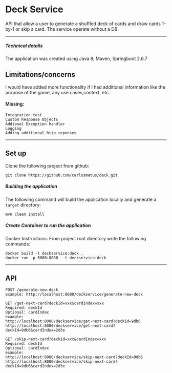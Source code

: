 
Deck Service
========================

API that allow a user to generate a shuffled deck of cards and draw cards 1-by-1
or skip a card. The service operate without a DB.

-------------
##### Technical details
The application was created using Java 8, Maven, Springboot 2.6.7
## Limitations/concerns
I would have added more functionality if I had additional information like the purpose of the game, any use cases,context, etc.
   
#### Missing:
    Integration test
    Custom Response Objects
    Addional Exception handler 
    Logging 
    Adding additional http reponses

-------------

## Set up
Clone the following project from github:
```
git clone https://github.com/carlosmatus/deck.git
```
##### Building the application

The following command will build the application locally and generate a `target` directory:

```
mvn clean install
```
##### Create Container to run the application
Docker Instructions:
    From project root directory write the following commands:
 ```
docker build -t deckservice:deck .
docker run -p 8080:8080  -t deckservice:deck 
```

-------------


## API
 ```
POST /generate-new-deck
example: http://localhost:8080/deckservice/generate-new-deck

GET /get-next-card?deckId=xxx&cardIndex=xxx
Required: deckId
Optional: cardIndex
example:
http://localhost:8080/deckservice/get-next-card?deckId=9db6
http://localhost:8080/deckservice/get-next-card?deckId=9db6&cardIndex=2d3e

GET /skip-next-card?deckId=xxx&cardIndex=xxx
Required: deckId
Optional: cardIndex
example:
http://localhost:8080/deckservice/skip-next-card?deckId=9db6
http://localhost:8080/deckservice/skip-next-card?deckId=9db6&cardIndex=2d3e
```
